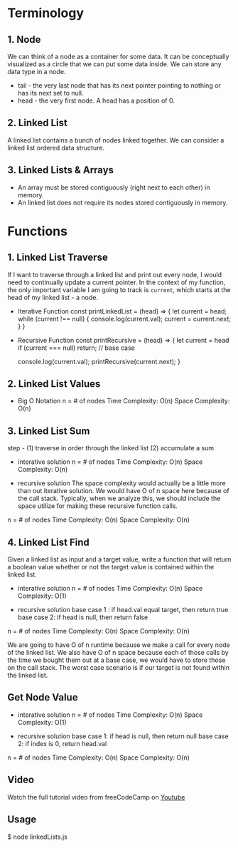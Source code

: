 
# Terminology
## 1. Node
We can think of a node as a container for some data. It can be conceptually visualized as a circle that we can put some data inside. We can store any data type in a node.

* tail - the very last node that has its next pointer pointing to nothing or has its next set to null. 
* head - the very first node. A head has a position of 0.

## 2. Linked List
A linked list contains a bunch of nodes linked together. We can consider a linked list ordered data structure.

## 3. Linked Lists & Arrays
* An array must be stored contiguously (right next to each other) in memory. 
* An linked list does not require its nodes stored contiguously in memory. 

# Functions
## 1. Linked List Traverse
If I want to traverse through a linked list and print out every node, I would need to continually update a current pointer. In the context of my function, the only important variable I am going to track is `current`, which starts at the head of my linked list - a node.  

* Iterative Function
const printLinkedList = (head) => {
   let current = head;
   while (current !== null) {
       console.log(current.val);
       current = current.next;
   }
}

* Recursive Function
const printRecursive = (head) => {
    let current = head
    if (current === null) return;    // base case

    console.log(current.val);
    printRecursive(current.next);
}

## 2. Linked List Values
* Big O Notation
n = # of nodes
Time Complexity: O(n)
Space Complexity: O(n) 

## 3. Linked List Sum
step -
(1) traverse in order through the linked list
(2) accumulate a sum

* interative solution
n = # of nodes
Time Complexity: O(n)
Space Complexity: O(n) 

* recursive solution
The space complexity would actually be a little more than out iterative solution. We would have O of n space here because of the call stack. Typically, when we analyze this, we should include the space utilize for making these recursive function calls.

n = # of nodes
Time Complexity: O(n)
Space Complexity: O(n) 

## 4. Linked List Find
Given a linked list as input and a target value, write a function that will return a boolean value whether or not the target value is contained within the linked list. 

- interative solution
n = # of nodes
Time Complexity: O(n)
Space Complexity: O(1)

- recursive solution
base case 1 : if head.val equal target, then return true
base case 2: if head is null, then return false

n = # of nodes
Time Complexity: O(n)
Space Complexity: O(n)

We are going to have O of n runtime because we make a call for every node of the linked list.
We also have O of n space because each of those calls by the time we bought them out at a base case, we would have to store those on the call stack. The worst case scenario is if our target is not found within the linked list. 

## Get Node Value
* interative solution
n = # of nodes
Time Complexity: O(n)
Space Complexity: O(1)

* recursive solution
base case 1: if head is null, then return null
base case 2: if index is 0, return head.val

n = # of nodes
Time Complexity: O(n)
Space Complexity: O(n)

## Video
Watch the full tutorial video from freeCodeCamp on <a href="https://www.youtube.com/watch?v=Hj_rA0dhr2I&list=PLq40WqbjDuSwoiI-l1CyfPeW6nTwHTuAg&index=4">Youtube</a>

## Usage
$ node linkedLists.js